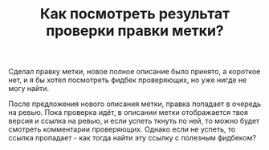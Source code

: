 ﻿---
title: "Как посмотреть результат проверки правки метки?"
se.owner.user_id: 198251
se.owner.display_name: "AivanF."
se.owner.link: "https://ru.meta.stackoverflow.com/users/198251/aivanf"
se.link: "https://ru.meta.stackoverflow.com/questions/10620/%d0%9a%d0%b0%d0%ba-%d0%bf%d0%be%d1%81%d0%bc%d0%be%d1%82%d1%80%d0%b5%d1%82%d1%8c-%d1%80%d0%b5%d0%b7%d1%83%d0%bb%d1%8c%d1%82%d0%b0%d1%82-%d0%bf%d1%80%d0%be%d0%b2%d0%b5%d1%80%d0%ba%d0%b8-%d0%bf%d1%80%d0%b0%d0%b2%d0%ba%d0%b8-%d0%bc%d0%b5%d1%82%d0%ba%d0%b8"
se.question_id: 10620
se.post_type: question
---
<p>Сделал правку метки, новое полное описание было принято, а короткое нет, и я бы хотел посмотреть фидбек проверяющих, но уже нигде не могу найти.</p>
<p>После предложения нового описания метки, правка попадает в очередь на ревью. Пока проверка идёт, в описании метки отображается твоя версия и ссылка на ревью, и если успеть ткнуть по ней, то можно будет смотреть комментарии проверяющих. Однако если не успеть, то ссылка пропадает - как тогда найти эту ссылку с полезным фидбеком?</p>
